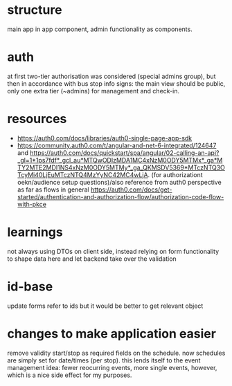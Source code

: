 # structure

main app in app component, admin functionality as components.

# auth

at first two-tier authorisation was considered (special admins group), but then in accordance with bus stop info signs: the main view should be public, only one extra tier (~admins) for management and check-in.

# resources

- https://auth0.com/docs/libraries/auth0-single-page-app-sdk
- https://community.auth0.com/t/angular-and-net-6-integrated/124647 and https://auth0.com/docs/quickstart/spa/angular/02-calling-an-api?_gl=1*1ps7fdf*_gcl_au*MTQwODIzMDA1MC4xNzM0ODY5MTMx*_ga*MTY2MTE2MDI1NS4xNzM0ODY5MTMy*_ga_QKMSDV5369*MTczNTQ3OTcyMi40LjEuMTczNTQ4MzYyNC42MC4wLjA. (for authorizationt oekn/audience setup questions)/also reference from auth0 perspective as far as flows in general https://auth0.com/docs/get-started/authentication-and-authorization-flow/authorization-code-flow-with-pkce

# learnings

not always using DTOs on client side, instead relying on form functionality to shape data here and let backend take over the validation

# id-base

update forms refer to ids but it would be better to get relevant object

# changes to make application easier

remove validity start/stop as required fields on the schedule. now schedules are simply set for date/times (per stop). this lends itself to the event management idea: fewer reocurring events, more single events, however, which is a nice side effect for my purposes.